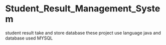 # Student_Result_Management_System
student result take and store database these project use language java and database used MYSQL 
